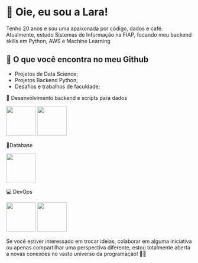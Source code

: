 # 👋 Oie, eu sou a Lara!

Tenho 20 anos e sou uma apaixonada por código, dados e café. Atualmente, estudo Sistemas de Informação na FIAP, focando meu backend skills em Python, AWS e Machine Learning

## 🚀 O que você encontra no meu Github

- Projetos de Data Science;
- Projetos Backend Python;
- Desafios e trabalhos de faculdade;

🧠 Desenvolvimento backend e scripts para dados

<img loading ='lazy' src="https://cdn.jsdelivr.net/gh/devicons/devicon/icons/python/python-original-wordmark.svg" width="80" height="80"/>  <img loading ='lazy' src="https://cdn.jsdelivr.net/gh/devicons/devicon/icons/java/java-original-wordmark.svg" width="80" height="80"/>
          

          
🚀Database

<img loading ='lazy' img src="https://cdn.jsdelivr.net/gh/devicons/devicon/icons/oracle/oracle-original.svg"  width="80" height="80"/>



💻 DevOps

<img loading ='lazy' src="https://cdn.jsdelivr.net/gh/devicons/devicon/icons/amazonwebservices/amazonwebservices-plain-wordmark.svg" width="80" height="80"/> <img loading ='lazy' src="https://cdn.jsdelivr.net/gh/devicons/devicon/icons/git/git-plain-wordmark.svg" width="80" height="80"/>
          
          

Se você estiver interessado em trocar ideias, colaborar em alguma iniciativa ou apenas compartilhar uma perspectiva diferente, estou totalmente aberta a novas conexões no vasto universo da programação! 🚀✨

